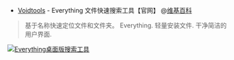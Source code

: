 - [Voidtools](https://www.voidtools.com/zh-cn/) - Everything 文件快速搜索工具【官网】 @[维基百科](https://zh.wikipedia.org/wiki/Everything_(软件))

> 基于名称快速定位文件和文件夹。 Everything. 轻量安装文件. 干净简洁的用户界面.

 <a href="https://www.voidtools.com/zh-cn/">
 <img src="https://www.voidtools.com/sssmall2.gif" border="0" title="Everything桌面版搜索工具"> </a>
